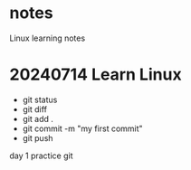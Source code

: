 # notes
Linux learning notes








# 20240714  Learn Linux

* git status
* git diff
* git add .
* git commit -m "my first commit"
* git push



day 1 practice git
